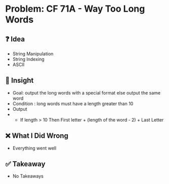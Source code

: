 # Problem: CF   71A - Way Too Long Words

## ❓ Idea
- String Manipulation
- String Indexing
- ASCII

## 🧠 Insight
- Goal: output the long words with a special format else output the same word
- Condition : long words must have a length greater than 10
- Output
- - If length > 10  Then First letter + (length of the word - 2) + Last Letter

## ❌ What I Did Wrong
- Everything went well

## ✅ Takeaway
- No Takeaways
